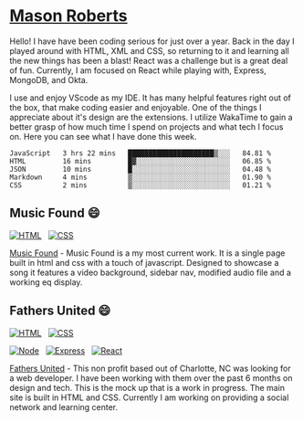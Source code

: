 # [Mason Roberts](https://mason-roberts.com)

Hello! I have have been coding serious for just over a year. Back in the day I played around with HTML, XML and CSS, so returning to it and learning all the new things has been a blast! React was a challenge but is a great deal of fun. Currently, I am focused on React while playing with, Express, MongoDB, and Okta.

I use and enjoy VScode as my IDE. It has many helpful features right out of the box, that make coding easier and enjoyable. One of the things I appreciate about it's design are the extensions. I utilize WakaTime to gain a better grasp of how much time I spend on projects and what tech I focus on. Here you can see what I have done this week.

<!--START_SECTION:waka-->
```text
JavaScript   3 hrs 22 mins   █████████████████████▒░░░   84.81 % 
HTML         16 mins         █▓░░░░░░░░░░░░░░░░░░░░░░░   06.85 % 
JSON         10 mins         █░░░░░░░░░░░░░░░░░░░░░░░░   04.48 % 
Markdown     4 mins          ▒░░░░░░░░░░░░░░░░░░░░░░░░   01.90 % 
CSS          2 mins          ▒░░░░░░░░░░░░░░░░░░░░░░░░   01.21 % 
```
<!--END_SECTION:waka-->

## Music Found 😄

[![HTML](https://img.shields.io/badge/HTML-Foundation_Code_v5-informational)](https://developer.mozilla.org/en-US/docs/Web/Guide/HTML/HTML5)&nbsp;&nbsp;
[![CSS](https://img.shields.io/badge/CSS-Cascade_Style_Sheet_v3-informational)](https://developer.mozilla.org/en-US/docs/Web/CSS)

[Music Found](https://github.com/Developer3027/hero-video) - Music Found is a my most current work. It is a single page built in html and css with a touch of javascript. Designed to showcase a song it features a video background, sidebar nav, modified audio file and a working eq display.

## Fathers United 😄

[![HTML](https://img.shields.io/badge/HTML-Foundation_Code_v5-informational)](https://developer.mozilla.org/en-US/docs/Web/Guide/HTML/HTML5)&nbsp;&nbsp;
[![CSS](https://img.shields.io/badge/CSS-Cascade_Style_Sheet_v3-informational)](https://developer.mozilla.org/en-US/docs/Web/CSS)

[![Node](https://img.shields.io/badge/NodeJS-v12-informational)](https://nodejs.org/en/)&nbsp;&nbsp;
[![Express](https://img.shields.io/badge/Express-v4-informational)](https://expressjs.com)&nbsp;&nbsp;
[![React](https://img.shields.io/badge/React-v16-informational)](https://reactjs.org)

[Fathers United](https://github.com/Developer3027/FathersUnited) - This non profit based out of Charlotte, NC was looking for a web developer. I have been working with them over the past 6 months on design and tech. This is the mock up that is a work in progress. The main site is built in HTML and CSS. Currently I am working on providing a social network and learning center.

<!--
**Developer3027/Developer3027** is a ✨ _special_ ✨ repository because its `README.md` (this file) appears on your GitHub profile.

Here are some ideas to get you started:

- 🔭 I’m currently working on ...
- 🌱 I’m currently learning ...
- 👯 I’m looking to collaborate on ...
- 🤔 I’m looking for help with ...
- 💬 Ask me about ...
- 📫 How to reach me: ...
- 😄 Pronouns: ...
- ⚡ Fun fact: ...
-->
